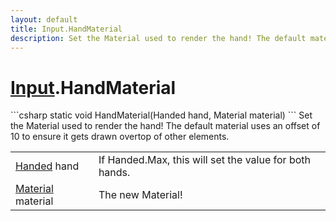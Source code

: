 ```yaml
---
layout: default
title: Input.HandMaterial
description: Set the Material used to render the hand! The default material uses an offset of 10 to ensure it gets drawn overtop of other elements.
---
```

# [Input]({{site.url}}/Pages/StereoKit/Input.html).HandMaterial

<div class='signature' markdown='1'>
```csharp
static void HandMaterial(Handed hand, Material material)
```
Set the Material used to render the hand! The default
material uses an offset of 10 to ensure it gets drawn overtop of
other elements.
</div>

|  |  |
|--|--|
|[Handed]({{site.url}}/Pages/StereoKit/Handed.html) hand|If Handed.Max, this will set the value for              both hands.|
|[Material]({{site.url}}/Pages/StereoKit/Material.html) material|The new Material!|




